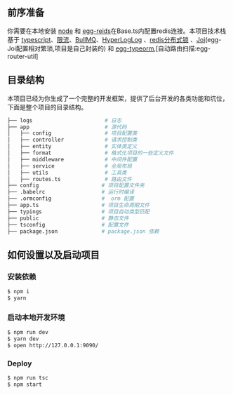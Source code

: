 ## 前序准备

你需要在本地安装 [node](http://nodejs.org/) 和 [egg-reids](https://github.com/eggjs/egg-redis)在Base.ts内配置redis连接。本项目技术栈基于 [typescript](https://www.typescriptlang.org/)、[限流](https://github.com/koajs/ratelimit)、[BullMQ](https://github.com/OptimalBits/bull#uis)、[HyperLogLog](https://juejin.im/post/6844904097666039816) 、[redis分布式锁](https://redis.io/) 、[Joi](https://hapi.dev/module/joi/)(egg-Joi配置相对繁琐,项目是自己封装的) 和 [egg-typeorm](https://github.com/eggjs/egg-redis),[自动路由扫描:egg-router-util]

## 目录结构

本项目已经为你生成了一个完整的开发框架，提供了后台开发的各类功能和坑位，下面是整个项目的目录结构。

```bash
├── logs                       # 日志
├── app                        # 源代码
│   ├── config                 # 项目配置类
│   ├── controller             # 请求控制类
│   ├── entity                 # 实体类定义
│   ├── format                 # 格式化项目的一些定义文件
│   ├── middleware             # 中间件配置
│   ├── service                # 全局布局
│   ├── utils                  # 工具类
│   ├── routes.ts              # 路由文件
├── config                    # 项目配置文件夹
├── .babelrc                  # 运行时编译
├── .ormconfig                #  orm 配置
├── app.ts                    # 项目生命周期文件
├── typings                   # 项目自动类型匹配
├── public                    # 静态文件
├── tsconfig                  # 配置文件
├── package.json              # package.json 依赖
```

## 如何设置以及启动项目

### 安装依赖

```bash
$ npm i
$ yarn
```

### 启动本地开发环境

```bash
$ npm run dev
$ yarn dev
$ open http://127.0.0.1:9090/
```
  
### Deploy

```bash
$ npm run tsc
$ npm start
```